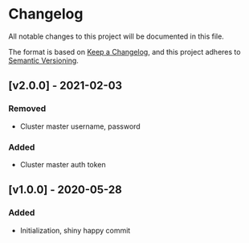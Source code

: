 # Changelog
All notable changes to this project will be documented in this file.

The format is based on [Keep a Changelog](https://keepachangelog.com/en/1.0.0/),
and this project adheres to [Semantic Versioning](https://semver.org/spec/v2.0.0.html).

## [v2.0.0] - 2021-02-03
### Removed
- Cluster master username, password
### Added
- Cluster master auth token

## [v1.0.0] - 2020-05-28
### Added
- Initialization, shiny happy commit
